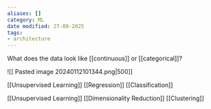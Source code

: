 ```yaml
---
aliases: []
category: ML
date modified: 27-09-2025
tags:
- architecture
---
```

What does the data look like [[continuous]] or [[categorical]]? 

![[ Pasted image 20240112101344.png|500]]

[[Unsupervised Learning]]
	 [[Regression]] 
	 [[Classification]]

[[Unsupervised Learning]]
	[[Dimensionality Reduction]]
	[[Clustering]]



